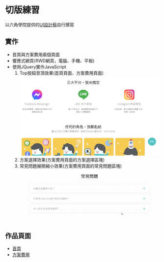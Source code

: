 # 切版練習
以六角學院提供的[UI設計稿](https://xd.adobe.com/view/4922398e-1a6e-4d4b-848c-044a079713bb-1c71/specs/)自行撰寫
## 實作
- 首頁與方案費用兩個頁面
- 響應式網頁(RWD網頁，電腦、手機、平板)
- 使用JQuery實作JavaScript
   1. Top按鈕至頂效果(首頁頁面、方案費用頁面) ![image](https://github.com/jim255060/chatTalker/blob/main/top%E8%87%B3%E9%A0%82%E6%8C%89%E9%88%95.gif)
   1. 方案選擇效果(方案費用頁面的方案選擇區塊)
   1. 常見問題展開縮小效果(方案費用頁面的常見問題區塊) ![image](https://github.com/jim255060/chatTalker/blob/main/%E5%B8%B8%E8%A6%8B%E5%95%8F%E9%A1%8C%E6%91%BA%E7%96%8A%E6%95%88%E6%9E%9C.gif)
## 作品頁面
 - [首頁](https://jim255060.github.io/chatTalker/home.html)
 - [方案費用](https://jim255060.github.io/chatTalker/program.html)
